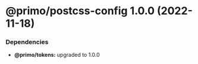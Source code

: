 # @primo/postcss-config 1.0.0 (2022-11-18)





### Dependencies

* **@primo/tokens:** upgraded to 1.0.0
